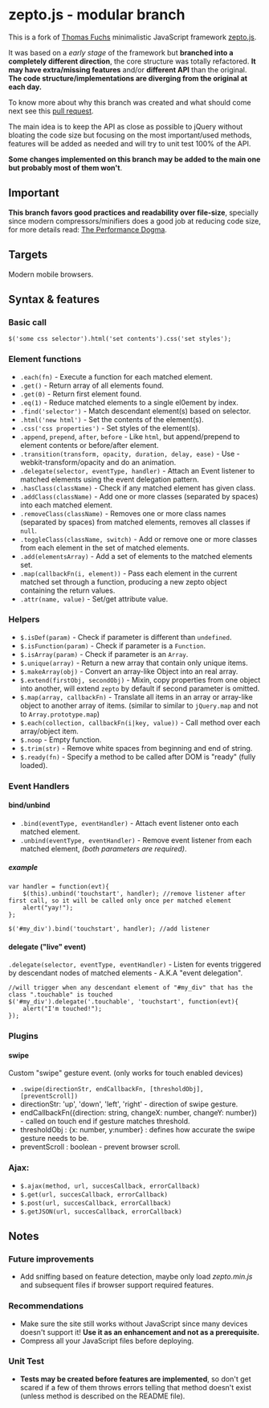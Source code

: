 # zepto.js - modular branch #

This is a fork of [Thomas Fuchs](http://mir.aculo.us/) minimalistic JavaScript framework [zepto.js](http://github.com/madrobby/zepto).

It was based on a *early stage* of the framework but **branched into a completely different direction**, the core structure was totally refactored. **It may have extra/missing features** and/or **different API** than the original. **The code structure/implementations are diverging from the original at each day.**

To know more about why this branch was created and what should come next see this [pull request](http://github.com/madrobby/zepto/pull/5).

The main idea is to keep the API as close as possible to jQuery without bloating the code size but focusing on the most important/used methods, features will be added as needed and will try to unit test 100% of the API.

**Some changes implemented on this branch may be added to the main one but probably most of them won't**.


## Important ##

**This branch favors good practices and readability over file-size**, specially since modern compressors/minifiers does a good job at reducing code size, for more details read: [The Performance Dogma](http://blog.millermedeiros.com/2010/10/the-performance-dogma/).


## Targets ##

Modern mobile browsers.


## Syntax & features ##

### Basic call ###
   
    $('some css selector').html('set contents').css('set styles');


### Element functions ###
  
 - `.each(fn)` - Execute a function for each matched element.
 - `.get()` - Return array of all elements found.
 - `.get(0)` - Return first element found.
 - `.eq(1)` - Reduce matched elements to a single el0ement by index.
 - `.find('selector')` - Match descendant element(s) based on selector.
 - `.html('new html')` - Set the contents of the element(s).
 - `.css('css properties')` - Set styles of the element(s).
 - `.append`, `prepend`, `after`, `before` - Like `html`, but append/prepend to element contents or before/after element.
 - `.transition(transform, opacity, duration, delay, ease)` - Use -webkit-transform/opacity and do an animation.
 - `.delegate(selector, eventType, handler)` - Attach an Event listener to matched elements using the event delegation pattern.
 - `.hasClass(className)` - Check if any matched element has given class.
 - `.addClass(className)` - Add one or more classes (separated by spaces) into each matched element.
 - `.removeClass(className)` - Removes one or more class names (separated by spaces) from matched elements, removes all classes if `null`.
 - `.toggleClass(className, switch)` - Add or remove one or more classes from each element in the set of matched elements.
 - `.add(elementsArray)` - Add a set of elements to the matched elements set.
 - `.map(callbackFn(i, element))` - Pass each element in the current matched set through a function, producing a new zepto object containing the return values.
 - `.attr(name, value)` - Set/get attribute value.

### Helpers ###
  
 - `$.isDef(param)` - Check if parameter is different than `undefined`.
 - `$.isFunction(param)` - Check if parameter is a `Function`.
 - `$.isArray(param)` - Check if parameter is an `Array`.
 - `$.unique(array)` - Return a new array that contain only unique items.
 - `$.makeArray(obj)` - Convert an array-like Object into an real array.
 - `$.extend(firstObj, secondObj)` - Mixin, copy properties from one object into another, will extend `zepto` by default if second parameter is omitted.
 - `$.map(array, callbackFn)` - Translate all items in an array or array-like object to another array of items. (similar to similar to `jQuery.map` and not to `Array.prototype.map`)
 - `$.each(collection, callbackFn(i|key, value))` - Call method over each array/object item.
 - `$.noop` - Empty function.
 - `$.trim(str)` - Remove white spaces from beginning and end of string.
 - `$.ready(fn)` - Specify a method to be called after DOM is "ready" (fully loaded).

### Event Handlers ###

#### bind/unbind ####

 - `.bind(eventType, eventHandler)` - Attach event listener onto each matched element.
 - `.unbind(eventType, eventHandler)` - Remove event listener from each matched element, *(both parameters are required)*.

##### example #####

    var handler = function(evt){
        $(this).unbind('touchstart', handler); //remove listener after first call, so it will be called only once per matched element
        alert("yay!");
    };
	
    $('#my_div').bind('touchstart', handler); //add listener


#### delegate ("live" event) ####

`.delegate(selector, eventType, eventHandler)` - Listen for events triggered by descendant nodes of matched elements - A.K.A "event delegation".

    //will trigger when any descendant element of "#my_div" that has the class ".touchable" is touched
    $('#my_div').delegate('.touchable', 'touchstart', function(evt){
        alert("I'm touched!");
    });


### Plugins ###

#### swipe ####

Custom "swipe" gesture event. (only works for touch enabled devices)

 - `.swipe(directionStr, endCallbackFn, [thresholdObj], [preventScroll])`
  - directionStr: 'up', 'down', 'left', 'right' - direction of swipe gesture.
  - endCallbackFn({direction: string, changeX: number, changeY: number}) - called on touch end if gesture matches threshold.
  - thresholdObj : {x: number, y:number} : defines how accurate the swipe gesture needs to be.
  - preventScroll : boolean - prevent browser scroll.

### Ajax: ###

 - `$.ajax(method, url, succesCallback, errorCallback)`
 - `$.get(url, succesCallback, errorCallback)`
 - `$.post(url, succesCallback, errorCallback)`
 - `$.getJSON(url, succesCallback, errorCallback)`


## Notes ##

### Future improvements ###

 - Add sniffing based on feature detection, maybe only load *zepto.min.js* and subsequent files if browser support required features.

### Recommendations ###

 - Make sure the site still works without JavaScript since many devices doesn't support it! **Use it as an enhancement and not as a prerequisite.**
 - Compress all your JavaScript files before deploying.
 
### Unit Test ###

 - **Tests may be created before features are implemented**, so don't get scared if a few of them throws errors telling that method doesn't exist (unless method is described on the README file).
